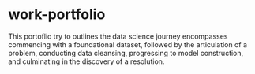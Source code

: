# work-portfolio

This portoflio try to outlines the data science journey encompasses commencing with a foundational dataset, followed by the articulation of a problem, conducting data cleansing, progressing to model construction, and culminating in the discovery of a resolution.
